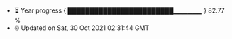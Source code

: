 - ⏳ Year progress { ████████████████████████▁▁▁▁▁▁ } 82.77 %
- ⏰ Updated on Sat, 30 Oct 2021 02:31:44 GMT

